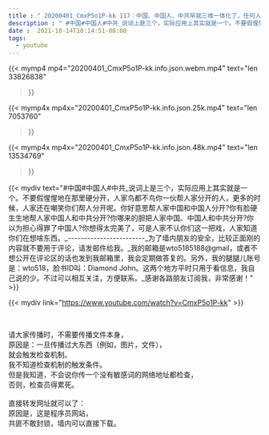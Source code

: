 ```yaml
---
title : " 20200401_CmxP5o1P-kk 117：中国、中国人、中共早就三维一体化了，任何人都分不开。不要假惺惺地给人硬分开，人家鸟都不鸟你一伙帮人家分开的人，更多的时候，人家还在嘲笑你们帮人呢。 "
description : " #中国#中国人#中共_说词上是三个，实际应用上其实就是一个。不要假惺惺地在那里硬分开，人家鸟都不鸟你一伙帮人家分开的人，更多的时候，人家还在嘲笑你们帮人分开呢。你好意思帮人家中国和中国人分开?你有脸硬生生地帮人家中国人和中共分开?你哪来的胆把人家中国、中国人和中共分开?你以为担心得罪了中国人?你想得太完美了，可是人家不认你们这一把戏，人家知道你们在想啥东西。_------------------------_为了墙内朋友的安全，比较正面刚的内容就不要用于评论，请发邮件给我。_我的邮箱是wto5185188@gmail，或者不想公开在评论区的话也发到我邮箱里，我会定期做答复的。另外，我的腿腿儿账号是：wto518，脸书ID叫：Diamond John。这两个地方平时只用于看信息，我自己说的少。不过可以相互关注，方便联系。_感谢各路朋友订阅我，非常感谢！ "
date :  2021-10-14T10:14:51-08:00
tags:
  - youtube
---
```


{{< mymp4 mp4="20200401_CmxP5o1P-kk.info.json.webm.mp4" 
text="len 33826838"
>}}

{{< mymp4x  mp4x="20200401_CmxP5o1P-kk.info.json.25k.mp4"
text="len 7053760"
>}}

{{< mymp4x  mp4x="20200401_CmxP5o1P-kk.info.json.48k.mp4"
text="len 13534769"
>}}


{{< mydiv text="#中国#中国人#中共_说词上是三个，实际应用上其实就是一个。不要假惺惺地在那里硬分开，人家鸟都不鸟你一伙帮人家分开的人，更多的时候，人家还在嘲笑你们帮人分开呢。你好意思帮人家中国和中国人分开?你有脸硬生生地帮人家中国人和中共分开?你哪来的胆把人家中国、中国人和中共分开?你以为担心得罪了中国人?你想得太完美了，可是人家不认你们这一把戏，人家知道你们在想啥东西。_------------------------_为了墙内朋友的安全，比较正面刚的内容就不要用于评论，请发邮件给我。_我的邮箱是wto5185188@gmail，或者不想公开在评论区的话也发到我邮箱里，我会定期做答复的。另外，我的腿腿儿账号是：wto518，脸书ID叫：Diamond John。这两个地方平时只用于看信息，我自己说的少。不过可以相互关注，方便联系。_感谢各路朋友订阅我，非常感谢！" >}}
<br>

{{< mydiv link="https://www.youtube.com/watch?v=CmxP5o1P-kk" >}}


<br>

请大家传播时，不需要传播文件本身，<br>
原因是：一旦传播过大东西（例如，图片，文件），<br>
就会触发检查机制。<br>
我不知道检查机制的触发条件。<br>
但是我知道，不会说你传一个没有敏感词的网络地址都检查，<br>
否则，检查员得累死。<br><br>
直接转发网址就可以了：<br>
原因是，这是程序员网站，<br>
共匪不敢封锁，墙内可以直接下载。


